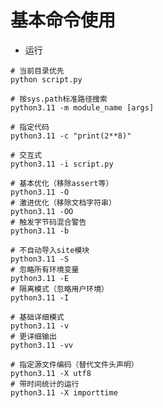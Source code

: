 # 基本命令使用

* 运行
```shell
# 当前目录优先
python script.py

# 按sys.path标准路径搜索
python3.11 -m module_name [args]
```
```shell
# 指定代码
python3.11 -c "print(2**8)"

# 交互式
python3.11 -i script.py
```

```shell
# 基本优化（移除assert等）
python3.11 -O
# 激进优化（移除文档字符串）
python3.11 -OO
# 触发字节码混合警告
python3.11 -b
```

```shell
# 不自动导入site模块
python3.11 -S
# 忽略所有环境变量
python3.11 -E
# 隔离模式（忽略用户环境）
python3.11 -I
```

```shell
# 基础详细模式
python3.11 -v
# 更详细输出
python3.11 -vv
```

```shell
# 指定源文件编码（替代文件头声明）
python3.11 -X utf8
# 带时间统计的运行
python3.11 -X importtime
```


